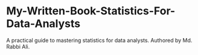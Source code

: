 # My-Written-Book-Statistics-For-Data-Analysts
A practical guide to mastering statistics for data analysts. Authored by Md. Rabbi Ali.
